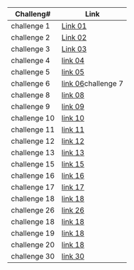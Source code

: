 
Challeng# | Link
---------|---------
challenge 1    |[Link 01](https://github.com/MohammedGhafri/data-structures-and-algorithms-python/blob/master/data_structures_and_algorithms/challenges/array_reverse)
challenge 2    |[Link 02](https://github.com/MohammedGhafri/data-structures-and-algorithms-python/blob/master/data_structures_and_algorithms/challenges/array_shift)
challenge 3    |[Link 03](https://github.com/MohammedGhafri/data-structures-and-algorithms-python/blob/master/data_structures_and_algorithms/challenges/array_binary_search)
challenge 4    |[link 04](https://github.com/MohammedGhafri/data-structures-and-algorithms-python/blob/master/data_structures_and_algorithms/challenges/challenge_four)
challenge 5    |[link 05](https://github.com/MohammedGhafri/data-structures-and-algorithms-python/blob/master/data_structures_and_algorithms/challenges/linked_list)
challenge 6    |[link 06](https://github.com/MohammedGhafri/data-structures-and-algorithms-python/blob/master/data_structures_and_algorithms/challenges/linked_list)challenge 7    |[link 07](https://github.com/MohammedGhafri/data-structures-and-algorithms-python/blob/master/data_structures_and_algorithms/challenges/linked_list)
challenge 8    |[link 08](https://github.com/MohammedGhafri/data-structures-and-algorithms-python/blob/master/data_structures_and_algorithms/challenges/linked_list)
challenge 9    |[link 09](https://github.com/MohammedGhafri/data-structures-and-algorithms-python/blob/master/data_structures_and_algorithms/challenges/linked_list)
challenge 10   |[link 10](https://github.com/MohammedGhafri/data-structures-and-algorithms-python/blob/master/data_structures_and_algorithms/challenges/linked_list)
challenge 11   |[link 11](https://github.com/MohammedGhafri/data-structures-and-algorithms-python/blob/master/data_structures_and_algorithms/challenges/linked_list)
challenge 12   |[link 12](https://github.com/MohammedGhafri/data-structures-and-algorithms-python/blob/master/data_structures_and_algorithms/challenges/linked_list)
challenge 13   |[link 13](https://github.com/MohammedGhafri/data-structures-and-algorithms-python/blob/master/data_structures_and_algorithms/challenges/linked_list)
challenge 15   |[link 15](https://github.com/MohammedGhafri/data-structures-and-algorithms-python/blob/master/data_structures_and_algorithms/challenges/tree)
challenge 16   |[link 16](https://github.com/MohammedGhafri/data-structures-and-algorithms-python/blob/master/data_structures_and_algorithms/challenges/tree)
challenge 17   |[link 17](https://github.com/MohammedGhafri/data-structures-and-algorithms-python/blob/master/data_structures_and_algorithms/challenges/tree)
challenge 18   |[link 18](https://github.com/MohammedGhafri/data-structures-and-algorithms-python/blob/master/data_structures_and_algorithms/challenges/fizz_buzz_tree)
challenge 26   |[link 26](https://github.com/MohammedGhafri/data-structures-and-algorithms-python/blob/master/data_structures_and_algorithms/challenges/insertion_sort)
challenge 18   |[link 18](https://github.com/MohammedGhafri/data-structures-and-algorithms-python/blob/master/data_structures_and_algorithms/challenges/fizz_buzz_tree)
challenge 19   |[link 18](https://github.com/MohammedGhafri/data-structures-and-algorithms-python/blob/master/data_structures_and_algorithms/challenges/fizz_buzz_tree)
challenge 20   |[link 18](https://github.com/MohammedGhafri/data-structures-and-algorithms-python/blob/master/data_structures_and_algorithms/challenges/fizz_buzz_tree)
challenge 30   |[link 30](https://github.com/MohammedGhafri/data-structures-and-algorithms-python/blob/master/data_structures_and_algorithms/challenges/hashtable)


